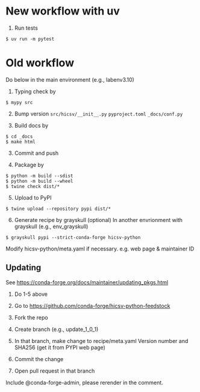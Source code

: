 # New workflow with uv

1. Run tests
```
$ uv run -m pytest
```

# Old workflow

Do below in the main environment (e.g., labenv3.10)

1. Typing check by 
```
$ mypy src
```

2. Bump version
``src/hicsv/__init__.py``
``pyproject.toml``
``_docs/conf.py``

2. Build docs by
```
$ cd _docs
$ make html
```

3. Commit and push

4. Package by
```
$ python -m build --sdist
$ python -m build --wheel
$ twine check dist/*
```

5. Upload to PyPI
```
$ twine upload --repository pypi dist/*
```

6. Generate recipe by grayskull (optional)
In another envrionment with grayskull (e.g., env_grayskull)
```
$ grayskull pypi --strict-conda-forge hicsv-python
```
Modify hicsv-python/meta.yaml if necessary. e.g. web page & maintainer ID

## Updating

See https://conda-forge.org/docs/maintainer/updating_pkgs.html

1. Do 1-5 above

2. Go to https://github.com/conda-forge/hicsv-python-feedstock

3. Fork the repo

4. Create branch (e.g., update_1_0_1)

4. In that branch, make change to recipe/meta.yaml
Version number and SHA256 (get it from PYPI web page)

5. Commit the change

6. Open pull request in that branch

Include @conda-forge-admin, please rerender
in the comment. 
